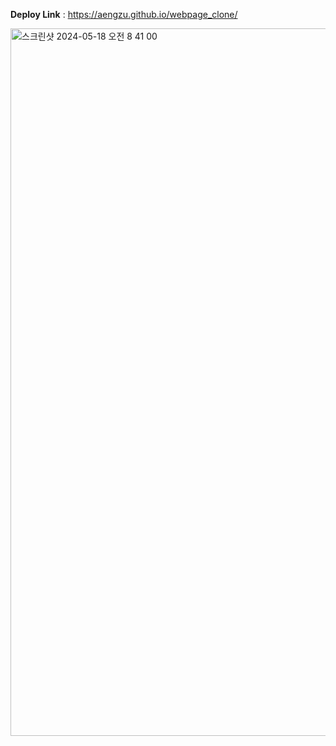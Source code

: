 **Deploy Link** : https://aengzu.github.io/webpage_clone/

<img width="1132" alt="스크린샷 2024-05-18 오전 8 41 00" src="https://github.com/aengzu/webpage_clone/assets/102356873/66eeb751-4593-4fd3-8978-be190e263287">
